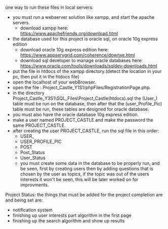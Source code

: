 one way to run these files in local servers:
   - you must run a webserver solution like xampp, and start the apache servers.
      - download xampp here: https://www.apachefriends.org/download.html
   - the database used for this project is oracle sql, on oracle 10g express edition
      - download oracle 10g express edition here: https://www.appservgrid.com/coherence/downxe.html
      - download sql developer to manage oracle databases here: https://www.oracle.com/tools/downloads/sqldev-downloads.html 
   - put the file in htdocs of the xampp directory.(detect the location in your pc, then put it in the htdocs file)
   - open the localhost of your webBrowser.
   - open the file : Project_Castle_Y1S1/phpFiles/RegistrationPage.php. 
   - in the directory Project_Castle_Y3S1\SQL_Files\Project_Castle(htdocs).sql the (User_) table must be run 
   on the database, then after that the (user_Profile_Pic) table must be run, these tables are designed for oracle database.
   - you must also have the oracle database 10g express edition.
   - make a user named PROJECT_CASTLE and make the password the same PROJECT_CASTLE.
   - after creating the user PROJECT_CASTLE, run the sql file in this order:
      - USER_
      - USER_PROFILE_PIC
      - POST
      - Post_Status
      - User_Status
      - you must create some data in the database to be properly run, and be seen, first by creating users
       then by adding questions that is chosen by the user as topics, if the topic was out of the users interests
       it won't be seen, this will be later worked on for improvments.
     


Project Status:
the things that must be added for the project completion are and being set are:
   - notification system
   - finishing up user interests part algorithm in the first page
   - finishing up the search algorithm and show up results
























